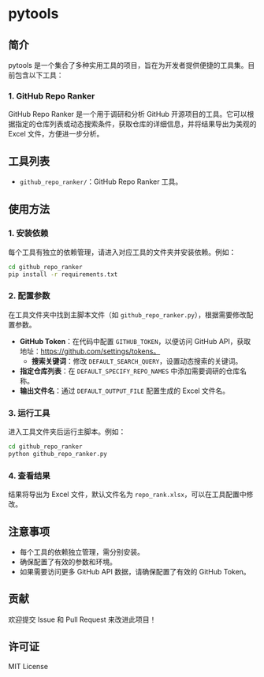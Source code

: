 # pytools

## 简介
pytools 是一个集合了多种实用工具的项目，旨在为开发者提供便捷的工具集。目前包含以下工具：

### 1. GitHub Repo Ranker
GitHub Repo Ranker 是一个用于调研和分析 GitHub 开源项目的工具。它可以根据指定的仓库列表或动态搜索条件，获取仓库的详细信息，并将结果导出为美观的 Excel 文件，方便进一步分析。

## 工具列表
- `github_repo_ranker/`：GitHub Repo Ranker 工具。

## 使用方法

### 1. 安装依赖
每个工具有独立的依赖管理，请进入对应工具的文件夹并安装依赖。例如：
```bash
cd github_repo_ranker
pip install -r requirements.txt
```

### 2. 配置参数
在工具文件夹中找到主脚本文件（如 `github_repo_ranker.py`），根据需要修改配置参数。

- **GitHub Token**：在代码中配置 `GITHUB_TOKEN`，以便访问 GitHub API，获取地址：https://github.com/settings/tokens。
    - **搜索关键词**：修改 `DEFAULT_SEARCH_QUERY`，设置动态搜索的关键词。
- **指定仓库列表**：在 `DEFAULT_SPECIFY_REPO_NAMES` 中添加需要调研的仓库名称。
- **输出文件名**：通过 `DEFAULT_OUTPUT_FILE` 配置生成的 Excel 文件名。

### 3. 运行工具
进入工具文件夹后运行主脚本。例如：
```bash
cd github_repo_ranker
python github_repo_ranker.py
```

### 4. 查看结果
结果将导出为 Excel 文件，默认文件名为 `repo_rank.xlsx`，可以在工具配置中修改。

## 注意事项
- 每个工具的依赖独立管理，需分别安装。
- 确保配置了有效的参数和环境。
- 如果需要访问更多 GitHub API 数据，请确保配置了有效的 GitHub Token。

## 贡献
欢迎提交 Issue 和 Pull Request 来改进此项目！

## 许可证
MIT License